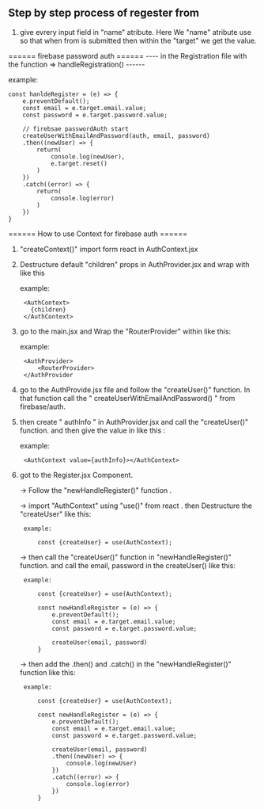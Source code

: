 ## Step by step process of regester from 

1. give evrery input field in "name" atribute. Here We "name" atribute use so that when from is submitted then within the "target" we get the value.  


====== firebase password auth ======
---- in the Registration file with the function => handleRegistration() ------

example: 

    const hanldeRegister = (e) => {
        e.preventDefault();
        const email = e.target.email.value;
        const password = e.target.password.value;

        // firebsae passwordAuth start
        createUserWithEmailAndPassword(auth, email, password)
        .then((newUser) => {
            return(
                console.log(newUser),
                e.target.reset()           
            )
        })
        .catch((error) => {
            return(
                console.log(error)              
            )
        })
    }



====== How to use Context for firebase auth  ======

1. "createContext()" import form react in AuthContext.jsx
2. Destructure default "children" props in AuthProvider.jsx and wrap with like this 

    example:

        <AuthContext>
          {children}
        </AuthContext>


3. go to the main.jsx and Wrap the "RouterProvider" within like this: 
    
    example: 

        <AuthProvider>
            <RouterProvider>
        </AuthProvider

4. go to the AuthProvide.jsx file and follow the "createUser()" function. In that function call the 
  " createUserWithEmailAndPassword() " from firebase/auth. 

5. then create " authInfo " in AuthProvider.jsx and call the "createUser()" function. and then give the value in like this :

    example: 
    
        <AuthContext value={authInfo}></AuthContext>


6. got to the Register.jsx Component.

    -> Follow the "newHandleRegister()" function .

    -> import "AuthContext" using "use()" from react . then Destructure the "createUser" like this:

        example: 

            const {createUser} = use(AuthContext);
    
    -> then call the "createUser()" function in "newHandleRegister()" function. and call the email, password in the createUser()  like this:

        example: 

            const {createUser} = use(AuthContext);

            const newHandleRegister = (e) => {
                e.preventDefault();
                const email = e.target.email.value;
                const password = e.target.password.value;

                createUser(email, password)
            } 

    -> then add the .then() and .catch() in the "newHandleRegister()" function like this: 

        example: 

            const {createUser} = use(AuthContext);

            const newHandleRegister = (e) => {
                e.preventDefault();
                const email = e.target.email.value;
                const password = e.target.password.value;

                createUser(email, password)
                .then((newUser) => {
                    console.log(newUser)
                })
                .catch((error) => {
                    console.log(error)
                })
            } 

